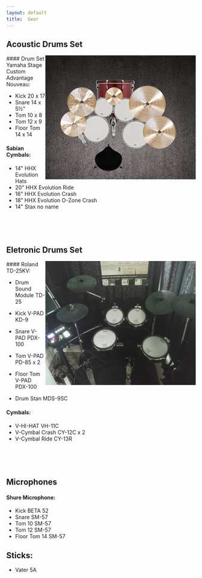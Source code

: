 ```yaml
---
layout: default
title:  Gear
---
```


## Acoustic Drums Set

<img class="photo" style="float:right;" src="image/zestaw.jpg" />
#### Drum Set Yamaha Stage Custom Advantage Nouveau:

* Kick 20 x 17
* Snare 14 x 5½"
* Tom 10 x 8 
* Tom 12 x 9
* Floor Tom 14 x 14

#### Sabian Cymbals:

* 14" HHX Evolution Hats 
* 20" HHX Evolution Ride 
* 16" HHX Evolution Crash 
* 18" HHX Evolution O-Zone Crash 
* 14" Stax no name 

<br><br><br>

## Eletronic Drums Set

<img class="photo" style="float:right;" src="image/rolandtd25visual.jpg" />
#### Roland TD-25KV:

* Drum Sound Module TD-25

* Kick V-PAD KD-9
* Snare V-PAD PDX-100
* Tom V-PAD PD-85 x 2
* Floor Tom V-PAD PDX-100
* Drum Stan MDS-9SC

#### Cymbals:

* V-HI-HAT VH-11C  
* V-Cymbal Crash CY-12C x 2  
* V-Cymbal Ride CY-13R 

<br><br><br>

## Microphones

#### Shure Microphone:

* Kick BETA 52
* Snare SM-57
* Tom 10 SM-57
* Tom 12 SM-57
* Floor Tom 14 SM-57

## Sticks:

* Vater 5A